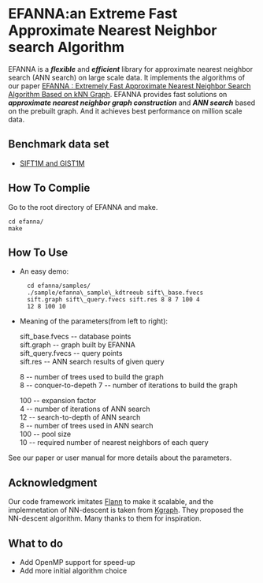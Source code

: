 EFANNA:an Extreme Fast Approximate Nearest Neighbor search Algorithm
============
EFANNA is a ***flexible*** and ***efficient*** library for approximate nearest neighbor search (ANN search) on large scale data. It implements the algorithms of our paper [EFANNA : Extremely Fast Approximate Nearest Neighbor Search Algorithm Based on kNN Graph](https://www.baidu.com).
EFANNA provides fast solutions on ***approximate nearest neighbor graph construction*** and ***ANN search*** based on the prebuilt graph. And it achieves best performance on million scale data.

Benchmark data set
-------
* [SIFT1M and GIST1M](http://corpus-texmex.irisa.fr/)

How To Complie
-------
Go to the root directory of EFANNA and make.

	cd efanna/
	make

How To Use
------
* An easy demo:

		cd efanna/samples/
		./sample/efanna\_sample\_kdtreeub sift\_base.fvecs  
		sift.graph sift\_query.fvecs sift.res 8 8 7 100 4   
		12 8 100 10

* Meaning of the parameters(from left to right):

	sift\_base.fvecs -- database points  
	sift.graph -- graph built by EFANNA  
	sift\_query.fvecs -- query points  
	sift.res -- ANN search results of given query  
	
	8 -- number of trees used to build the graph  
	8 -- conquer-to-depeth 
	7 -- number of iterations to build the graph 
	 
	100 -- expansion factor  
	4 -- number of iterations of ANN search  
	12 -- search-to-depth of ANN search  
	8 -- number of trees used in ANN search  
	100 -- pool size  
	10 -- required number of nearest neighbors of each query
	
See our paper or user manual for more details about the parameters.

Acknowledgment
------
Our code framework imitates [Flann](http://www.cs.ubc.ca/research/flann/) to make it scalable, and the implemnetation of NN-descent is taken from [Kgraph](http://www.kgraph.org). They proposed the NN-descent algorithm. Many thanks to them for inspiration.

What to do
-------
* Add OpenMP support for speed-up
* Add more initial algorithm choice	
